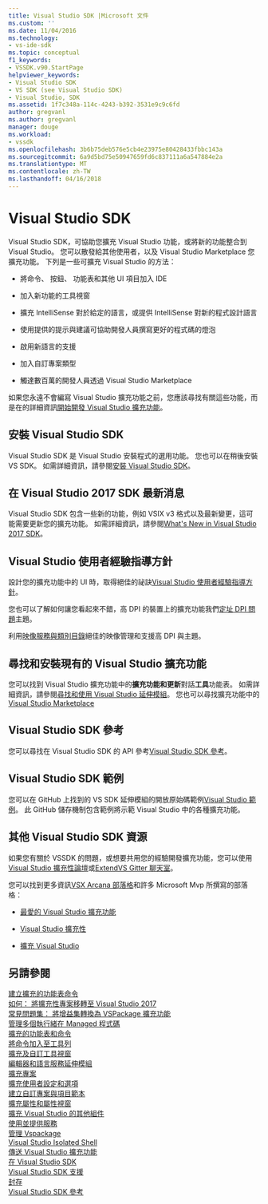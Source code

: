 ```yaml
---
title: Visual Studio SDK |Microsoft 文件
ms.custom: ''
ms.date: 11/04/2016
ms.technology:
- vs-ide-sdk
ms.topic: conceptual
f1_keywords:
- VSSDK.v90.StartPage
helpviewer_keywords:
- Visual Studio SDK
- VS SDK (see Visual Studio SDK)
- Visual Studio, SDK
ms.assetid: 1f7c348a-114c-4243-b392-3531e9c9c6fd
author: gregvanl
ms.author: gregvanl
manager: douge
ms.workload:
- vssdk
ms.openlocfilehash: 3b6b75deb576e5cb4e23975e80428433fbbc143a
ms.sourcegitcommit: 6a9d5bd75e50947659fd6c837111a6a547884e2a
ms.translationtype: MT
ms.contentlocale: zh-TW
ms.lasthandoff: 04/16/2018
---
```

# <a name="visual-studio-sdk"></a>Visual Studio SDK
Visual Studio SDK，可協助您擴充 Visual Studio 功能，或將新的功能整合到 Visual Studio。 您可以散發給其他使用者，以及 Visual Studio Marketplace 您擴充功能。 下列是一些可擴充 Visual Studio 的方法：  
  
-   將命令、 按鈕、 功能表和其他 UI 項目加入 IDE  
  
-   加入新功能的工具視窗  
  
-   擴充 IntelliSense 對於給定的語言，或提供 IntelliSense 對新的程式設計語言  
  
-   使用提供的提示與建議可協助開發人員撰寫更好的程式碼的燈泡  
  
-   啟用新語言的支援  
  
-   加入自訂專案類型  
  
-   觸達數百萬的開發人員透過 Visual Studio Marketplace  
  
 如果您永遠不會編寫 Visual Studio 擴充功能之前，您應該尋找有關這些功能，而是在的詳細資訊[開始開發 Visual Studio 擴充功能](../extensibility/starting-to-develop-visual-studio-extensions.md)。  
  
## <a name="installing-the-visual-studio-sdk"></a>安裝 Visual Studio SDK  
 Visual Studio SDK 是 Visual Studio 安裝程式的選用功能。 您也可以在稍後安裝 VS SDK。 如需詳細資訊，請參閱[安裝 Visual Studio SDK](../extensibility/installing-the-visual-studio-sdk.md)。  
  
## <a name="whats-new-in-the-visual-studio-2017-sdk"></a>在 Visual Studio 2017 SDK 最新消息  
 Visual Studio SDK 包含一些新的功能，例如 VSIX v3 格式以及最新變更，這可能需要更新您的擴充功能。 如需詳細資訊，請參閱[What's New in Visual Studio 2017 SDK](../extensibility/what-s-new-in-the-visual-studio-2017-sdk.md)。  
  
## <a name="visual-studio-user-experience-guidelines"></a>Visual Studio 使用者經驗指導方針  
 設計您的擴充功能中的 UI 時，取得絕佳的祕訣[Visual Studio 使用者經驗指導方針](../extensibility/ux-guidelines/visual-studio-user-experience-guidelines.md)。  
  
 您也可以了解如何讓您看起來不錯，高 DPI 的裝置上的擴充功能我們[定址 DPI 問題](../extensibility/addressing-dpi-issues2.md)主題。  
  
 利用[映像服務與類別目錄](../extensibility/image-service-and-catalog.md)絕佳的映像管理和支援高 DPI 與主題。  
  
## <a name="finding-and-installing-existing-visual-studio-extensions"></a>尋找和安裝現有的 Visual Studio 擴充功能  
 您可以找到 Visual Studio 擴充功能中的**擴充功能和更新**對話**工具**功能表。 如需詳細資訊，請參閱[尋找和使用 Visual Studio 延伸模組](../ide/finding-and-using-visual-studio-extensions.md)。 您也可以尋找擴充功能中的[Visual Studio Marketplace](https://marketplace.visualstudio.com/)  
  
## <a name="visual-studio-sdk-reference"></a>Visual Studio SDK 參考  
 您可以尋找在 Visual Studio SDK 的 API 參考[Visual Studio SDK 參考](../extensibility/visual-studio-sdk-reference.md)。  
  
## <a name="visual-studio-sdk-samples"></a>Visual Studio SDK 範例  
 您可以在 GitHub 上找到的 VS SDK 延伸模組的開放原始碼範例[Visual Studio 範例](https://aka.ms/vs2015sdksamples)。 此 GitHub 儲存機制包含範例將示範 Visual Studio 中的各種擴充功能。  
  
## <a name="other-visual-studio-sdk-resources"></a>其他 Visual Studio SDK 資源  
 如果您有關於 VSSDK 的問題，或想要共用您的經驗開發擴充功能，您可以使用[Visual Studio 擴充性論壇](https://social.msdn.microsoft.com/Forums/vstudio/home?forum=vsx)或[ExtendVS Gitter 聊天室](https://gitter.im/Microsoft/extendvs)。  
  
 您可以找到更多資訊[VSX Arcana 部落格](http://blogs.msdn.com/b/vsx/)和許多 Microsoft Mvp 所撰寫的部落格：  
  
-   [最愛的 Visual Studio 擴充功能](http://geekswithblogs.net/sdorman/archive/2014/10/05/favorite-visual-studio-extensions.aspx)  
  
-   [Visual Studio 擴充性](http://www.visualstudioextensibility.com/overview/vs/)  
  
-   [擴充 Visual Studio](http://blog.slaks.net/2013-10-18/extending-visual-studio-part-1-getting-started/)  
  
## <a name="see-also"></a>另請參閱  
 [建立擴充的功能表命令](../extensibility/creating-an-extension-with-a-menu-command.md)   
 [如何： 將擴充性專案移轉至 Visual Studio 2017](../extensibility/how-to-migrate-extensibility-projects-to-visual-studio-2017.md)   
 [常見問題集： 將增益集轉換為 VSPackage 擴充功能](../extensibility/faq-converting-add-ins-to-vspackage-extensions.md)   
 [管理多個執行緒在 Managed 程式碼](../extensibility/managing-multiple-threads-in-managed-code.md)   
 [擴充的功能表和命令](../extensibility/extending-menus-and-commands.md)   
 [將命令加入至工具列](../extensibility/adding-commands-to-toolbars.md)   
 [擴充及自訂工具視窗](../extensibility/extending-and-customizing-tool-windows.md)   
 [編輯器和語言服務延伸模組](../extensibility/editor-and-language-service-extensions.md)   
 [擴充專案](../extensibility/extending-projects.md)   
 [擴充使用者設定和選項](../extensibility/extending-user-settings-and-options.md)   
 [建立自訂專案與項目範本](../extensibility/creating-custom-project-and-item-templates.md)   
 [擴充屬性和屬性視窗](../extensibility/extending-properties-and-the-property-window.md)   
 [擴充 Visual Studio 的其他組件](../extensibility/extending-other-parts-of-visual-studio.md)   
 [使用並提供服務](../extensibility/using-and-providing-services.md)   
 [管理 Vspackage](../extensibility/managing-vspackages.md)   
 [Visual Studio Isolated Shell](../extensibility/visual-studio-isolated-shell.md)   
 [傳送 Visual Studio 擴充功能](../extensibility/shipping-visual-studio-extensions.md)   
 [在 Visual Studio SDK](../extensibility/internals/inside-the-visual-studio-sdk.md)   
 [Visual Studio SDK 支援](../extensibility/support-for-the-visual-studio-sdk.md)   
 [封存](../extensibility/archive.md)   
 [Visual Studio SDK 參考](../extensibility/visual-studio-sdk-reference.md)
